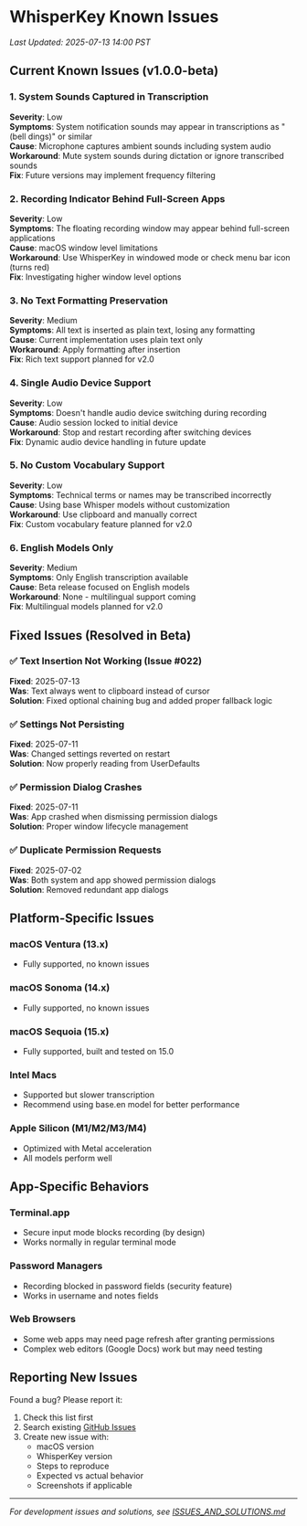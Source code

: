 # WhisperKey Known Issues

*Last Updated: 2025-07-13 14:00 PST*

## Current Known Issues (v1.0.0-beta)

### 1. System Sounds Captured in Transcription
**Severity**: Low  
**Symptoms**: System notification sounds may appear in transcriptions as "(bell dings)" or similar  
**Cause**: Microphone captures ambient sounds including system audio  
**Workaround**: Mute system sounds during dictation or ignore transcribed sounds  
**Fix**: Future versions may implement frequency filtering  

### 2. Recording Indicator Behind Full-Screen Apps
**Severity**: Low  
**Symptoms**: The floating recording window may appear behind full-screen applications  
**Cause**: macOS window level limitations  
**Workaround**: Use WhisperKey in windowed mode or check menu bar icon (turns red)  
**Fix**: Investigating higher window level options  

### 3. No Text Formatting Preservation
**Severity**: Medium  
**Symptoms**: All text is inserted as plain text, losing any formatting  
**Cause**: Current implementation uses plain text only  
**Workaround**: Apply formatting after insertion  
**Fix**: Rich text support planned for v2.0  

### 4. Single Audio Device Support
**Severity**: Low  
**Symptoms**: Doesn't handle audio device switching during recording  
**Cause**: Audio session locked to initial device  
**Workaround**: Stop and restart recording after switching devices  
**Fix**: Dynamic audio device handling in future update  

### 5. No Custom Vocabulary Support
**Severity**: Low  
**Symptoms**: Technical terms or names may be transcribed incorrectly  
**Cause**: Using base Whisper models without customization  
**Workaround**: Use clipboard and manually correct  
**Fix**: Custom vocabulary feature planned for v2.0  

### 6. English Models Only
**Severity**: Medium  
**Symptoms**: Only English transcription available  
**Cause**: Beta release focused on English models  
**Workaround**: None - multilingual support coming  
**Fix**: Multilingual models planned for v2.0  

## Fixed Issues (Resolved in Beta)

### ✅ Text Insertion Not Working (Issue #022)
**Fixed**: 2025-07-13  
**Was**: Text always went to clipboard instead of cursor  
**Solution**: Fixed optional chaining bug and added proper fallback logic  

### ✅ Settings Not Persisting
**Fixed**: 2025-07-11  
**Was**: Changed settings reverted on restart  
**Solution**: Now properly reading from UserDefaults  

### ✅ Permission Dialog Crashes
**Fixed**: 2025-07-11  
**Was**: App crashed when dismissing permission dialogs  
**Solution**: Proper window lifecycle management  

### ✅ Duplicate Permission Requests
**Fixed**: 2025-07-02  
**Was**: Both system and app showed permission dialogs  
**Solution**: Removed redundant app dialogs  

## Platform-Specific Issues

### macOS Ventura (13.x)
- Fully supported, no known issues

### macOS Sonoma (14.x)
- Fully supported, no known issues

### macOS Sequoia (15.x)
- Fully supported, built and tested on 15.0

### Intel Macs
- Supported but slower transcription
- Recommend using base.en model for better performance

### Apple Silicon (M1/M2/M3/M4)
- Optimized with Metal acceleration
- All models perform well

## App-Specific Behaviors

### Terminal.app
- Secure input mode blocks recording (by design)
- Works normally in regular terminal mode

### Password Managers
- Recording blocked in password fields (security feature)
- Works in username and notes fields

### Web Browsers
- Some web apps may need page refresh after granting permissions
- Complex web editors (Google Docs) work but may need testing

## Reporting New Issues

Found a bug? Please report it:
1. Check this list first
2. Search existing [GitHub Issues](https://github.com/BSPLAZA/WhisperKey/issues)
3. Create new issue with:
   - macOS version
   - WhisperKey version
   - Steps to reproduce
   - Expected vs actual behavior
   - Screenshots if applicable

---
*For development issues and solutions, see [ISSUES_AND_SOLUTIONS.md](ISSUES_AND_SOLUTIONS.md)*